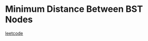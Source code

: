 Minimum Distance Between BST Nodes
==================================
[leetcode](https://leetcode.com/problems/minimum-distance-between-bst-nodes)
